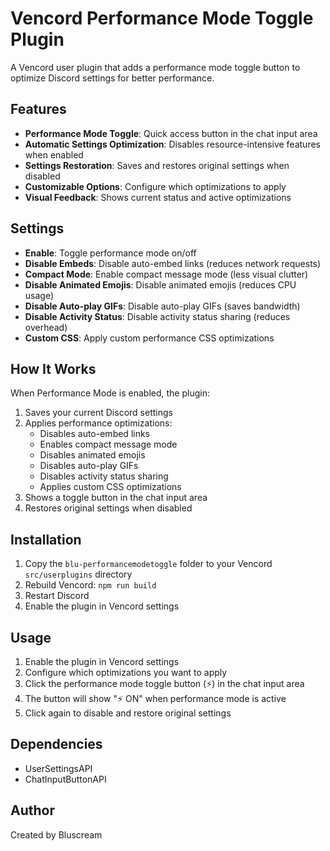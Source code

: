 # Vencord Performance Mode Toggle Plugin

A Vencord user plugin that adds a performance mode toggle button to optimize Discord settings for better performance.

## Features

- **Performance Mode Toggle**: Quick access button in the chat input area
- **Automatic Settings Optimization**: Disables resource-intensive features when enabled
- **Settings Restoration**: Saves and restores original settings when disabled
- **Customizable Options**: Configure which optimizations to apply
- **Visual Feedback**: Shows current status and active optimizations

## Settings

- **Enable**: Toggle performance mode on/off
- **Disable Embeds**: Disable auto-embed links (reduces network requests)
- **Compact Mode**: Enable compact message mode (less visual clutter)
- **Disable Animated Emojis**: Disable animated emojis (reduces CPU usage)
- **Disable Auto-play GIFs**: Disable auto-play GIFs (saves bandwidth)
- **Disable Activity Status**: Disable activity status sharing (reduces overhead)
- **Custom CSS**: Apply custom performance CSS optimizations

## How It Works

When Performance Mode is enabled, the plugin:

1. Saves your current Discord settings
2. Applies performance optimizations:
   - Disables auto-embed links
   - Enables compact message mode
   - Disables animated emojis
   - Disables auto-play GIFs
   - Disables activity status sharing
   - Applies custom CSS optimizations
3. Shows a toggle button in the chat input area
4. Restores original settings when disabled

## Installation

1. Copy the `blu-performancemodetoggle` folder to your Vencord `src/userplugins` directory
2. Rebuild Vencord: `npm run build`
3. Restart Discord
4. Enable the plugin in Vencord settings

## Usage

1. Enable the plugin in Vencord settings
2. Configure which optimizations you want to apply
3. Click the performance mode toggle button (⚡) in the chat input area
4. The button will show "⚡ ON" when performance mode is active
5. Click again to disable and restore original settings

## Dependencies

- UserSettingsAPI
- ChatInputButtonAPI

## Author

Created by Bluscream
